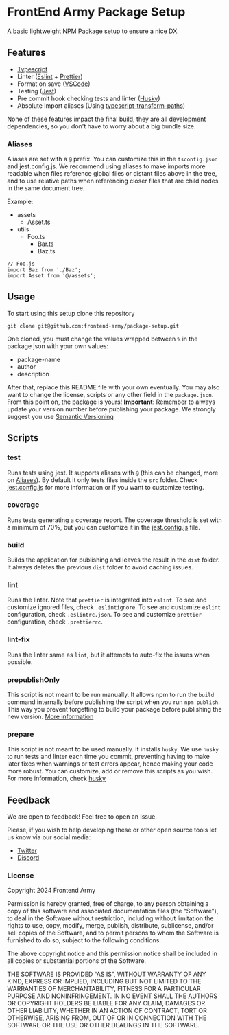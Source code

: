 # FrontEnd Army Package Setup

A basic lightweight NPM Package setup to ensure a nice DX.

## Features

- [Typescript](https://www.typescriptlang.org/docs/handbook/compiler-options.html)
- Linter ([Eslint](https://eslint.org/) + [Prettier](https://prettier.io/))
- Format on save ([VSCode](https://code.visualstudio.com/))
- Testing ([Jest](https://jestjs.io/))
- Pre commit hook checking tests and linter ([Husky](https://typicode.github.io/husky/))
- Absolute Import aliases (Using [typescript-transform-paths](https://www.npmjs.com/package/typescript-transform-paths))

None of these features impact the final build, they are all development dependencies, so you don't have to worry about a big bundle size.

### Aliases

Aliases are set with a `@` prefix. You can customize this in the `tsconfig.json` and jest.config.js. We recommend using aliases to make imports more readable when files reference global files or distant files above in the tree, and to use relative paths when referencing closer files that are child nodes in the same document tree.

Example:

- assets
  - Asset.ts
- utils
  - Foo.ts
    - Bar.ts
    - Baz.ts

```
// Foo.js
import Baz from './Baz';
import Asset from '@/assets';
```

## Usage

To start using this setup clone this repository

```
git clone git@github.com:frontend-army/package-setup.git
```

One cloned, you must change the values wrapped between `%` in the package json with your own values:
- package-name
- author
- description

After that, replace this README file with your own eventually. You may also want to change the license, scripts or any other field in the `package.json`. From this point on, the package is yours!
**Important**: Remember to always update your version number before publishing your package. We strongly suggest you use [Semantic Versioning](https://semver.org/)

## Scripts

### test

Runs tests using jest. It supports aliases with `@` (this can be changed, more on [Aliases](#Aliases)). By default it only tests files inside the `src` folder. Check [jest.config.js](./src/jest.config.js) for more information or if you want to customize testing.

### coverage

Runs tests generating a coverage report. The coverage threshold is set with a minimum of 70%, but you can customize it in the [jest.config.js](./src/jest.config.js) file.

### build

Builds the application for publishing and leaves the result in the `dist` folder. It always deletes the previous `dist` folder to avoid caching issues.

### lint

Runs the linter. Note that `prettier` is integrated into `eslint`.
To see and customize ignored files, check `.eslintignore`. 
To see and customize `eslint` configuration, check `.eslintrc.json`.
To see and customize `prettier` configuration, check `.prettierrc`.

### lint-fix

Runs the linter same as `lint`, but it attempts to auto-fix the issues when possible.

### prepublishOnly

This script is not meant to be run manually. It allows npm to run the `build` command internally before publishing the script when you run `npm publish`. This way you prevent forgetting to build your package before publishing the new version. [More information](https://docs.npmjs.com/cli/v9/using-npm/scripts)

### prepare

This script is not meant to be used manually. It installs `husky`. We use `husky` to run tests and linter each time you commit, preventing having to make later fixes when warnings or test errors appear, hence making your code more robust. You can customize, add or remove this scripts as you wish. For more information, check [husky](https://typicode.github.io/husky/)

## Feedback

We are open to feedback! Feel free to open an Issue.

Please, if you wish to help developing these or other open source tools let us know via our social media:

- [Twitter](twitter.com/frontend_army)
- [Discord](https://t.co/Y46bYpwExU)

### License

Copyright 2024 Frontend Army

Permission is hereby granted, free of charge, to any person obtaining a copy of this software and associated documentation files (the “Software”), to deal in the Software without restriction, including without limitation the rights to use, copy, modify, merge, publish, distribute, sublicense, and/or sell copies of the Software, and to permit persons to whom the Software is furnished to do so, subject to the following conditions:

The above copyright notice and this permission notice shall be included in all copies or substantial portions of the Software.

THE SOFTWARE IS PROVIDED “AS IS”, WITHOUT WARRANTY OF ANY KIND, EXPRESS OR IMPLIED, INCLUDING BUT NOT LIMITED TO THE WARRANTIES OF MERCHANTABILITY, FITNESS FOR A PARTICULAR PURPOSE AND NONINFRINGEMENT. IN NO EVENT SHALL THE AUTHORS OR COPYRIGHT HOLDERS BE LIABLE FOR ANY CLAIM, DAMAGES OR OTHER LIABILITY, WHETHER IN AN ACTION OF CONTRACT, TORT OR OTHERWISE, ARISING FROM, OUT OF OR IN CONNECTION WITH THE SOFTWARE OR THE USE OR OTHER DEALINGS IN THE SOFTWARE.
